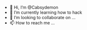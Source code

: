 - 👋 Hi, I’m @Cabsydemon
- 🌱 I’m currently learning how to hack
- 💞️ I’m looking to collaborate on ...
- 📫 How to reach me ...

<!---
Cabsydemon/Cabsydemon is a ✨ special ✨ repository because its `README.md` (this file) appears on your GitHub profile.
You can click the Preview link to take a look at your changes.
--->
